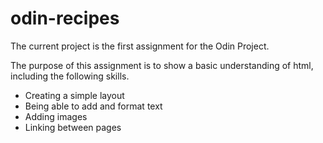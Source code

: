 # odin-recipes
The current project is the first assignment for the Odin Project.

The purpose of this assignment is to show a basic understanding of html, including the following skills.

- Creating a simple layout
- Being able to add and format text
- Adding images
- Linking between pages
